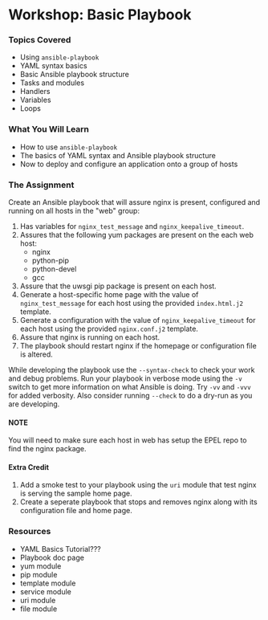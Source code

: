 # Workshop: Basic Playbook

### Topics Covered

* Using `ansible-playbook`
* YAML syntax basics
* Basic Ansible playbook structure
* Tasks and modules
* Handlers
* Variables
* Loops

### What You Will Learn

* How to use `ansible-playbook`
* The basics of YAML syntax and Ansible playbook structure
* Now to deploy and configure an application onto a group of hosts

### The Assignment

Create an Ansible playbook that will assure nginx is present, configured and running on all hosts in the "web" group:

1. Has variables for `nginx_test_message` and `nginx_keepalive_timeout`.
1. Assures that the following yum packages are present on the each web host:
    * nginx
    * python-pip
    * python-devel
    * gcc
1. Assure that the uwsgi pip package is present on each host.
1. Generate a host-specific home page with the value of `nginx_test_message` for each host using the provided `index.html.j2` template.
1. Generate a configuration with the value of `nginx_keepalive_timeout` for each host using the provided `nginx.conf.j2` template.
1. Assure that nginx is running on each host.
1. The playbook should restart nginx if the homepage or configuration file is altered.

While developing the playbook use the `--syntax-check` to check your work and debug problems. Run your playbook in verbose mode using the `-v` switch to get more information on what Ansible is doing. Try `-vv` and `-vvv` for added verbosity. Also consider running `--check` to do a dry-run as you are developing. 

#### NOTE

You will need to make sure each host in web has setup the EPEL repo to find the nginx package.

#### Extra Credit

1. Add a smoke test to your playbook using the `uri` module that test nginx is serving the sample home page.
1. Create a seperate playbook that stops and removes nginx along with its configuration file and home page.

### Resources

* YAML Basics Tutorial???
* Playbook doc page
* yum module
* pip module
* template module
* service module
* uri module
* file module